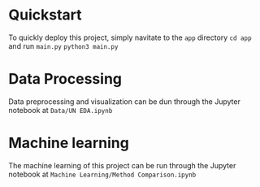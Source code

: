 # Quickstart
To quickly deploy this project, simply navitate to the ```app``` directory `cd app` and run ```main.py``` `python3 main.py`

# Data Processing
Data preprocessing and visualization can be dun through the Jupyter notebook at ```Data/UN EDA.ipynb```

# Machine learning
The machine learning of this project can be run through the Jupyter notebook at ```Machine Learning/Method Comparison.ipynb```
